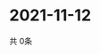 # 2021-11-12
  共 0条

  <!-- BEGIN -->
  <!-- 最后更新时间Fri Nov 12 2021 08:04:50 GMT+0000 (Coordinated Universal Time) -->
  
  <!-- END -->
  
  